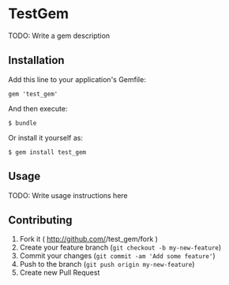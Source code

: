 # TestGem

TODO: Write a gem description

## Installation

Add this line to your application's Gemfile:

    gem 'test_gem'

And then execute:

    $ bundle

Or install it yourself as:

    $ gem install test_gem

## Usage

TODO: Write usage instructions here

## Contributing

1. Fork it ( http://github.com/<my-github-username>/test_gem/fork )
2. Create your feature branch (`git checkout -b my-new-feature`)
3. Commit your changes (`git commit -am 'Add some feature'`)
4. Push to the branch (`git push origin my-new-feature`)
5. Create new Pull Request
